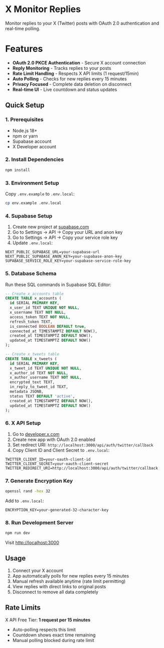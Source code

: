 # X Monitor Replies

Monitor replies to your X (Twitter) posts with OAuth 2.0 authentication and real-time polling.

# Features

- **OAuth 2.0 PKCE Authentication** - Secure X account connection
- **Reply Monitoring** - Tracks replies to your posts
- **Rate Limit Handling** - Respects X API limits (1 request/15min)
- **Auto Polling** - Checks for new replies every 15 minutes
- **Privacy Focused** - Complete data deletion on disconnect
- **Real-time UI** - Live countdown and status updates

## Quick Setup

### 1. Prerequisites
- Node.js 18+ 
- npm or yarn
- Supabase account
- X Developer account

### 2. Install Dependencies
```bash
npm install
```

### 3. Environment Setup
Copy `.env.example` to `.env.local`:
```bash
cp env.example .env.local
```

### 4. Supabase Setup
1. Create new project at [supabase.com](https://supabase.com)
2. Go to Settings → API → Copy your URL and anon key
3. Go to Settings → API → Copy your service role key  
4. Update `.env.local`:
```
NEXT_PUBLIC_SUPABASE_URL=your-supabase-url
NEXT_PUBLIC_SUPABASE_ANON_KEY=your-supabase-anon-key
SUPABASE_SERVICE_ROLE_KEY=your-supabase-service-role-key
```

### 5. Database Schema
Run these SQL commands in Supabase SQL Editor:

```sql
-- Create x_accounts table
CREATE TABLE x_accounts (
  id SERIAL PRIMARY KEY,
  x_user_id TEXT UNIQUE NOT NULL,
  x_username TEXT NOT NULL,
  access_token TEXT NOT NULL,
  refresh_token TEXT,
  is_connected BOOLEAN DEFAULT true,
  connected_at TIMESTAMPTZ DEFAULT NOW(),
  created_at TIMESTAMPTZ DEFAULT NOW(),
  updated_at TIMESTAMPTZ DEFAULT NOW()
);

-- Create x_tweets table  
CREATE TABLE x_tweets (
  id SERIAL PRIMARY KEY,
  x_tweet_id TEXT UNIQUE NOT NULL,
  x_author_id TEXT NOT NULL,
  x_author_username TEXT NOT NULL,
  encrypted_text TEXT,
  in_reply_to_tweet_id TEXT,
  metadata JSONB,
  status TEXT DEFAULT 'active',
  created_at TIMESTAMPTZ DEFAULT NOW(),
  updated_at TIMESTAMPTZ DEFAULT NOW()
);
```

### 6. X API Setup
1. Go to [developer.x.com](https://developer.x.com/en/portal/dashboard)
2. Create new app with OAuth 2.0 enabled
3. Set redirect URI: `http://localhost:3000/api/auth/twitter/callback`
4. Copy Client ID and Client Secret to `.env.local`:
```
TWITTER_CLIENT_ID=your-oauth-client-id
TWITTER_CLIENT_SECRET=your-oauth-client-secret  
TWITTER_REDIRECT_URI=http://localhost:3000/api/auth/twitter/callback
```

### 7. Generate Encryption Key
```bash
openssl rand -hex 32
```
Add to `.env.local`:
```
ENCRYPTION_KEY=your-generated-32-character-key
```

### 8. Run Development Server
```bash
npm run dev
```

Visit [http://localhost:3000](http://localhost:3000)

## Usage

1. Connect your X account
2. App automatically polls for new replies every 15 minutes
3. Manual refresh available anytime (rate limit permitting)
4. View replies with direct links to original posts
5. Disconnect to remove all data completely

## Rate Limits

X API Free Tier: **1 request per 15 minutes**
- Auto-polling respects this limit
- Countdown shows exact time remaining
- Manual polling blocked during rate limit